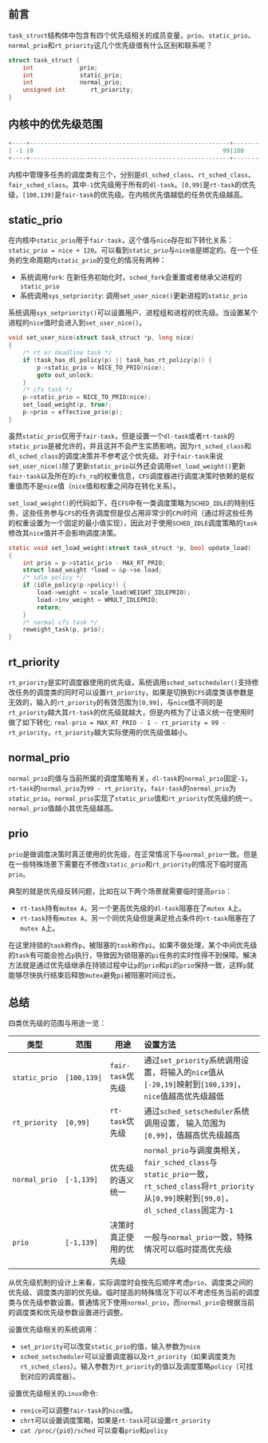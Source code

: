 <!-- task_struct中prio&static_prio&normal_prio&rt_prioity -->
## 前言

`task_struct`结构体中包含有四个优先级相关的成员变量，`prio`、`static_prio`、`normal_prio`和`rt_priority`这几个优先级值有什么区别和联系呢？

```c
struct task_struct {
    int				prio;
    int				static_prio;
    int				normal_prio;
    unsigned int       rt_priority;
}
```

## 内核中的优先级范围

```c
+----+--------------------------------------------------------+---------------+
| -1 |0                                                     99|100         139|   
+----+--------------------------------------------------------+---------------+
```

内核中管理多任务的调度类有三个，分别是`dl_sched_class`、`rt_sched_class`、`fair_sched_class`。其中`-1`优先级用于所有的`dl-task`。`[0,99]`是`rt-task`的优先级，`[100,139]`是`fair-task`的优先级。在内核优先值越低的任务优先级越高。

## static_prio

在内核中`static_prio`用于`fair-task`，这个值与`nice`存在如下转化关系：`static_prio = nice + 120`。可以看到`static_prio`与`nice值`是绑定的。在一个任务的生命周期内`static_prio`的变化的情况有两种：

* 系统调用`fork`: 在新任务初始化时，`sched_fork`会重置或者继承父进程的`static_prio`
* 系统调用`sys_setpriority`: 调用`set_user_nice()`更新进程的`static_prio`


系统调用`sys_setpriority()`可以设置用户、进程组和进程的优先级。当设置某个进程的`nice`值时会进入到`set_user_nice()`。

```c
void set_user_nice(struct task_struct *p, long nice)
{
    /* rt or deadline task */
    if (task_has_dl_policy(p) || task_has_rt_policy(p)) {
        p->static_prio = NICE_TO_PRIO(nice);
        goto out_unlock;
    }
    /* cfs task */
    p->static_prio = NICE_TO_PRIO(nice);
    set_load_weight(p, true);
    p->prio = effective_prio(p);
}
```

虽然`static_prio`仅用于`fair-task`，但是设置一个`dl-task`或者`rt-task`的`static_prio`是被允许的，并且这并不会产生实质影响，因为`rt_sched_class`和`dl_sched_class`的调度决策并不参考这个优先级。对于`fair-task`来说`set_user_nice()`除了更新`static_prio`以外还会调用`set_load_weight()`更新`fair-task`以及所在的`cfs_rq`的权重信息，`CFS`调度器进行调度决策时依赖的是权重值而不是`nice`值（`nice`值和权重之间存在转化关系）。

`set_load_weight()`的代码如下，在`CFS`中有一类调度策略为`SCHED_IDLE`的特别任务，这些任务参与`CFS`的任务调度但是仅占用非常少的`CPU`时间（通过将这些任务的权重设置为一个固定的最小值实现），因此对于使用`SCHED_IDLE`调度策略的`task`修改其`nice`值并不会影响调度决策。

```c
static void set_load_weight(struct task_struct *p, bool update_load)
{
    int prio = p->static_prio - MAX_RT_PRIO;
    struct load_weight *load = &p->se.load;
    /* idle policy */
    if (idle_policy(p->policy)) {
        load->weight = scale_load(WEIGHT_IDLEPRIO);
        load->inv_weight = WMULT_IDLEPRIO;
        return;
    }
    /* normal cfs task */
    reweight_task(p, prio);
}
```

## rt_priority

`rt_priority`是实时调度器使用的优先级，系统调用`sched_setscheduler()`支持修改任务的调度类的同时可以设置`rt_priority`，如果是切换到`CFS`调度类该参数是无效的，输入的`rt_priority`的有效范围为`[0,99]`，与`nice`值不同的是`rt_priority`越大其`rt-task`的优先级就越大，但是内核为了让语义统一在使用时做了如下转化: `real-prio = MAX_RT_PRIO - 1 - rt_priority = 99 - rt_priority`，`rt_priority`越大实际使用的优先级值越小。

## normal_prio

`normal_prio`的值与当前所属的调度策略有关，`dl-task`的`normal_prio`固定`-1`，`rt-task`的`normal_prio`为`99 - rt_priority`，`fair-task`的`normal_prio`为`static_prio`。`normal_prio`实现了`static_prio`值和`rt_priority`优先级的统一，`normal_prio`值越小其优先级越高。

## prio

`prio`是做调度决策时真正使用的优先级，在正常情况下与`normal_prio`一致。但是在一些特殊场景下需要在不修改`static_prio`和`rt_priority`的情况下临时提高`prio`。

典型的就是优先级反转问题，比如在以下两个场景就需要临时提高`prio`：
- `rt-task`持有`mutex A`，另一个更高优先级的`dl-task`阻塞在了`mutex A`上。
- `rt-task`持有`mutex A`，另一个同优先级但是满足抢占条件的`rt-task`阻塞在了`mutex A`上。

在这里持锁的`task`称作`p`，被阻塞的`task`称作`pi`。如果不做处理，某个中间优先级的`task`有可能会抢占`p`执行，导致因为锁阻塞的`pi`任务的实时性得不到保障。解决方法就是通过优先级继承在持锁过程中让`p`的`prio`和`pi`的`prio`保持一致，这样`p`就能够尽快执行结束后释放`mutex`避免`pi`被阻塞时间过长。

## 总结
四类优先级的范围与用途一览：

| 类型          | 范围        | 用途                   | 设置方法                                                                                                                                                  |
| ------------- | ----------- | ---------------------- | :-------------------------------------------------------------------------------------------------------------------------------------------------------- |
| `static_prio` | `[100,139]` | `fair-task`优先级    | 通过`set_priority`系统调用设置，将输入的`nice`值从`[-20,19]`映射到`[100,139]`，`nice`值越高优先级越低                                  |
| `rt_priority` | `[0,99]`    | `rt-task`优先级        | 通过`sched_setscheduler`系统调用设置， 输入范围为`[0,99]`，值越高优先级越高                                                                               |
| `normal_prio` | `[-1,139]`  | 优先级的语义统一       | `normal_prio`与调度类相关，`fair_sched_class`与`static_prio`一致，`rt_sched_class`将`rt_priority`从`[0,99]`映射到`[99,0]`，`dl_sched_class`固定为`-1` |
| `prio`        | `[-1,139]`  | 决策时真正使用的优先级 | 一般与`normal_prio`一致，特殊情况可以临时提高优先级                                                                                                       |


从优先级机制的设计上来看，实际调度时会按先后顺序考虑`prio`、调度类之间的优先级、调度类内部的优先级。临时提高的特殊情况下可以不考虑任务当前的调度类与优先级参数设置。普通情况下使用`normal_prio`，而`normal_prio`会根据当前的调度类和优先级参数设置进行调整。

设置优先级相关的系统调用：
- `set_priority`可以改变`static_prio`的值，输入参数为`nice`
- `sched_setscheduler`可以设置调度器以及`rt_priority`（如果调度类为`rt_sched_class`）。输入参数为`rt_priority`的值以及调度策略`policy`（可找到对应的调度器）。

设置优先级相关的`Linux`命令:
- `renice`可以调整`fair-task`的`nice`值。
- `chrt`可以设置调度策略，如果是`rt-task`可以设置`rt_priority`
- `cat /proc/{pid}/sched` 可以查看`prio`和`policy`